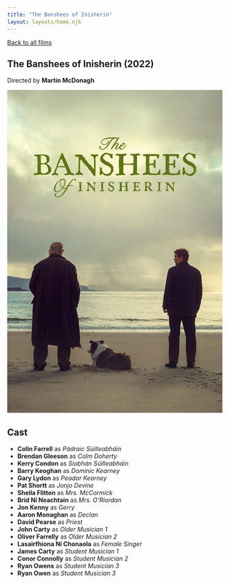 ```yaml
---
title: "The Banshees of Inisherin"
layout: layouts/home.njk
---
```


<a href="../">Back to all films</a>

<article class="film">
  <h1>The Banshees of Inisherin (2022)</h1>

  <p class="director">
    Directed by <strong>Martin McDonagh</strong>
  </p>

  <img src="../films/posters/the-banshees-of-inisherin.jpg" alt="">

  <h2>
    Cast
  </h2>
  <ul>
    <li><strong>Colin Farrell</strong> as <em>Pádraic Súilleabháin</em></li>
<li><strong>Brendan Gleeson</strong> as <em>Colm Doherty</em></li>
<li><strong>Kerry Condon</strong> as <em>Siobhán Súilleabháin</em></li>
<li><strong>Barry Keoghan</strong> as <em>Dominic Kearney</em></li>
<li><strong>Gary Lydon</strong> as <em>Peadar Kearney</em></li>
<li><strong>Pat Shortt</strong> as <em>Jonjo Devine</em></li>
<li><strong>Sheila Flitton</strong> as <em>Mrs. McCormick</em></li>
<li><strong>Bríd Ní Neachtain</strong> as <em>Mrs. O'Riordan</em></li>
<li><strong>Jon Kenny</strong> as <em>Gerry</em></li>
<li><strong>Aaron Monaghan</strong> as <em>Declan</em></li>
<li><strong>David Pearse</strong> as <em>Priest</em></li>
<li><strong>John Carty</strong> as <em>Older Musician 1</em></li>
<li><strong>Oliver Farrelly</strong> as <em>Older Musician 2</em></li>
<li><strong>Lasairfhíona Ní Chonaola</strong> as <em>Female Singer</em></li>
<li><strong>James Carty</strong> as <em>Student Musician 1</em></li>
<li><strong>Conor Connolly</strong> as <em>Student Musician 2</em></li>
<li><strong>Ryan Owens</strong> as <em>Student Musician 3</em></li>
<li><strong>Ryan Owen</strong> as <em>Student Musician 3</em></li>
  </ul>
</article>
